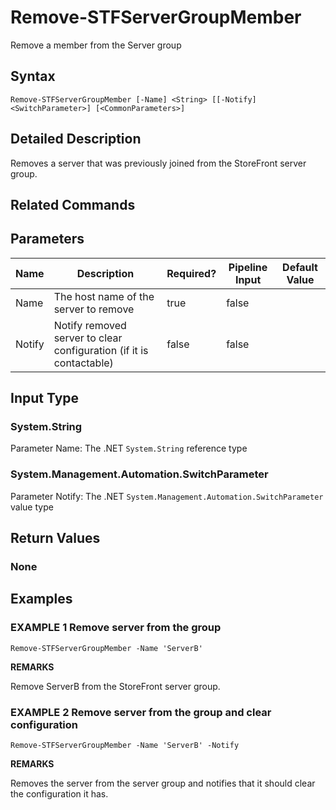 ﻿# Remove-STFServerGroupMember

Remove a member from the Server group

## Syntax

```
Remove-STFServerGroupMember [-Name] <String> [[-Notify] <SwitchParameter>] [<CommonParameters>]
```

## Detailed Description

Removes a server that was previously joined from the StoreFront server group.

## Related Commands


## Parameters

| Name   | Description | Required? | Pipeline Input | Default Value |
| --- | --- | --- | --- | --- |
|Name|The host name of the server to remove|true|false| |
|Notify|Notify removed server to clear configuration (if it is contactable)|false|false| |

## Input Type

### System.String

Parameter Name: The .NET `System.String` reference type

### System.Management.Automation.SwitchParameter

Parameter Notify: The .NET `System.Management.Automation.SwitchParameter` value type

## Return Values

### None

## Examples

### EXAMPLE 1 Remove server from the group

```
Remove-STFServerGroupMember -Name 'ServerB'
```

**REMARKS**

Remove ServerB from the StoreFront server group.

### EXAMPLE 2 Remove server from the group and clear configuration

```
Remove-STFServerGroupMember -Name 'ServerB' -Notify
```

**REMARKS**

Removes the server from the server group and notifies that it should clear the configuration it has.
